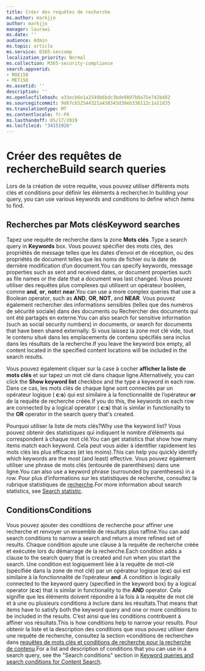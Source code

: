 ```yaml
---
title: Créer des requêtes de recherche
ms.author: markjjo
author: markjjo
manager: laurawi
ms.date: ''
audience: Admin
ms.topic: article
ms.service: O365-seccomp
localization_priority: Normal
ms.collection: M365-security-compliance
search.appverid:
- MOE150
- MET150
ms.assetid: ''
description: ''
ms.openlocfilehash: a33ecb6e1a2549b6bdc3bde9897b8a75e742b482
ms.sourcegitcommit: 9d67cb52544321a430343d39eb336112c1a11d35
ms.translationtype: MT
ms.contentlocale: fr-FR
ms.lasthandoff: 05/17/2019
ms.locfileid: "34151926"
---
```

# <a name="build-search-queries"></a><span data-ttu-id="18619-102">Créer des requêtes de recherche</span><span class="sxs-lookup"><span data-stu-id="18619-102">Build search queries</span></span>

<span data-ttu-id="18619-103">Lors de la création de votre requête, vous pouvez utiliser différents mots clés et conditions pour définir les éléments à rechercher.</span><span class="sxs-lookup"><span data-stu-id="18619-103">In building your query, you can use various keywords and conditions to define which items to find.</span></span>

## <a name="keyword-searches"></a><span data-ttu-id="18619-104">Recherches par Mots clés</span><span class="sxs-lookup"><span data-stu-id="18619-104">Keyword searches</span></span>

<span data-ttu-id="18619-105">Tapez une requête de recherche dans la zone **Mots clés** .</span><span class="sxs-lookup"><span data-stu-id="18619-105">Type a search query in **Keywords** box.</span></span> <span data-ttu-id="18619-106">Vous pouvez spécifier des mots clés, des propriétés de message telles que les dates d’envoi et de réception, ou des propriétés de document telles que les noms de fichier ou la date de dernière modification d’un document.</span><span class="sxs-lookup"><span data-stu-id="18619-106">You can specify keywords, message properties such as sent and received dates, or document properties such as file names or the date that a document was last changed.</span></span> <span data-ttu-id="18619-107">Vous pouvez utiliser des requêtes plus complexes qui utilisent un opérateur booléen, comme **and**, **or**, **not**et **near**.</span><span class="sxs-lookup"><span data-stu-id="18619-107">You can use a more complex queries that use a Boolean operator, such as **AND**, **OR**, **NOT**, and **NEAR**.</span></span> <span data-ttu-id="18619-108">Vous pouvez également rechercher des informations sensibles (telles que des numéros de sécurité sociale) dans des documents ou Rechercher des documents qui ont été partagés en externe.</span><span class="sxs-lookup"><span data-stu-id="18619-108">You can also search for sensitive information (such as social security numbers) in documents, or search for documents that have been shared externally.</span></span> <span data-ttu-id="18619-109">Si vous laissez la zone mot clé vide, tout le contenu situé dans les emplacements de contenu spécifiés sera inclus dans les résultats de la recherche.</span><span class="sxs-lookup"><span data-stu-id="18619-109">If you leave the keyword box empty, all content located in the specified content locations will be included in the search results.</span></span>
    
<span data-ttu-id="18619-110">Vous pouvez également cliquer sur la case à cocher **afficher la liste de mots clés** et sur tapez un mot clé dans chaque ligne.</span><span class="sxs-lookup"><span data-stu-id="18619-110">Alternatively, you can click the **Show keyword list** checkbox and the type a keyword in each row.</span></span> <span data-ttu-id="18619-111">Dans ce cas, les mots clés de chaque ligne sont connectés par un opérateur logique ( **c:s**) qui est similaire à la fonctionnalité de l’opérateur **or** de la requête de recherche créée.</span><span class="sxs-lookup"><span data-stu-id="18619-111">If you do this, the keywords on each row are connected by a logical operator ( **c:s**) that is similar in functionality to the **OR** operator in the search query that's created.</span></span> 
    
<span data-ttu-id="18619-112">Pourquoi utiliser la liste de mots clés?</span><span class="sxs-lookup"><span data-stu-id="18619-112">Why use the keyword list?</span></span> <span data-ttu-id="18619-113">Vous pouvez obtenir des statistiques qui indiquent le nombre d’éléments qui correspondent à chaque mot clé.</span><span class="sxs-lookup"><span data-stu-id="18619-113">You can get statistics that show how many items match each keyword.</span></span> <span data-ttu-id="18619-114">Cela peut vous aider à identifier rapidement les mots clés les plus efficaces (et les moins).</span><span class="sxs-lookup"><span data-stu-id="18619-114">This can help you quickly identify which keywords are the most (and least) effective.</span></span> <span data-ttu-id="18619-115">Vous pouvez également utiliser une phrase de mots clés (entourée de parenthèses) dans une ligne.</span><span class="sxs-lookup"><span data-stu-id="18619-115">You can also use a keyword phrase (surrounded by parentheses) in a row.</span></span> <span data-ttu-id="18619-116">Pour plus d’informations sur les statistiques de recherche, consultez la rubrique statistiques de [recherche](search-statistics.md).</span><span class="sxs-lookup"><span data-stu-id="18619-116">For more information about search statistics, see [Search statistic](search-statistics.md).</span></span>

## <a name="conditions"></a><span data-ttu-id="18619-117">Conditions</span><span class="sxs-lookup"><span data-stu-id="18619-117">Conditions</span></span>
    
<span data-ttu-id="18619-118">Vous pouvez ajouter des conditions de recherche pour affiner une recherche et renvoyer un ensemble de résultats plus raffiné.</span><span class="sxs-lookup"><span data-stu-id="18619-118">You can add search conditions to narrow a search and return a more refined set of results.</span></span> <span data-ttu-id="18619-119">Chaque condition ajoute une clause à la requête de recherche créée et exécutée lors du démarrage de la recherche.</span><span class="sxs-lookup"><span data-stu-id="18619-119">Each condition adds a clause to the search query that is created and run when you start the search.</span></span> <span data-ttu-id="18619-120">Une condition est logiquement liée à la requête de mot-clé (spécifiée dans la zone de mot clé) par un opérateur logique (**c:c**) qui est similaire à la fonctionnalité de l’opérateur **and** .</span><span class="sxs-lookup"><span data-stu-id="18619-120">A condition is logically connected to the keyword query (specified in the keyword box) by a logical operator (**c:c**) that is similar in functionality to the **AND** operator.</span></span> <span data-ttu-id="18619-121">Cela signifie que les éléments doivent répondre à la fois à la requête de mot clé et à une ou plusieurs conditions à inclure dans les résultats.</span><span class="sxs-lookup"><span data-stu-id="18619-121">That means that items have to satisfy both the keyword query and one or more conditions to be included in the results.</span></span> <span data-ttu-id="18619-122">C’est ainsi que les conditions contribuent à affiner vos résultats.</span><span class="sxs-lookup"><span data-stu-id="18619-122">This is how conditions help to narrow your results.</span></span> <span data-ttu-id="18619-123">Pour obtenir la liste et la description des conditions que vous pouvez utiliser dans une requête de recherche, consultez la section «conditions de recherche» dans [requêtes de mots clés et conditions de recherche pour la recherche de contenu](../keyword-queries-and-search-conditions.md#search-conditions).</span><span class="sxs-lookup"><span data-stu-id="18619-123">For a list and description of conditions that you can use in a search query, see the "Search conditions" section in [Keyword queries and search conditions for Content Search](../keyword-queries-and-search-conditions.md#search-conditions).</span></span>


